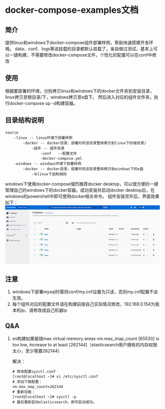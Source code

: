 # docker-compose-examples文档

## 简介
提供linux和windows下docker-compose组件部署样例，帮助快速搭建开发环境。
data、conf、logs等该挂载的目录都默认挂载了，亲自做过测试，基本上可以一键构建，不需要修改docker-compose文件，个性化的配置可以在conf中修改

## 使用
根据要部署的环境，分别拷贝linux和windows下的docker文件夹到安装目录，linux拷贝至根目录/下，windows拷贝至e盘下。
然后进入对应的组件文件夹，执行docker-compose up -d构建容器。


## 目录结构说明
```
source
    -linux -- linux环境下部署样例
        -docker -- docker目录，部署时将该目录整体拷贝到linux下的根目录/
            -组件 -- 组件目录
                -conf   --配置文件
                -docker-compose.yml 
    -windows -- windows环境下部署样例
        -docker -- docker目录，部署时将该目录整体拷贝到windows下的e盘
            -与linux下结构相同
```
windows下使用docker-compose强烈推荐docker desktop，可以很方便的一键管理自己的windows下的docker容器。成功安装并启动docker desktop后，在windows的powershell中即可使用docker相关命令。
组件安装完毕后，界面效果如下：
![](./src/img/Snipaste_2023-05-16_16-32-41.png)





## 注意
1. windows下部署mysql时需将conf/my.cnf设置为只读，否则my.cnf配置不会生效。
2. 每个组件对应的配置文件请在构建前按自己实际情况修改，192.168.0.154为我本机ip，请修改成自己机器ip



## Q&A
1. es构建如果报错max virtual memory areas vm.max\_map\_count \[65530\] is too low, increase to at least \[262144\]（elasticsearch用户拥有的内存权限太小，至少需要262144）

    解决：
    ~~~shell
    # 修改配置sysctl.conf
    [root@localhost ~]# vi /etc/sysctl.conf
    # 添加下面配置：
    vm.max_map_count=262144
    # 重新加载：
    [root@localhost ~]# sysctl -p
    # 最后重新启动elasticsearch，即可启动成功。
    ~~~

